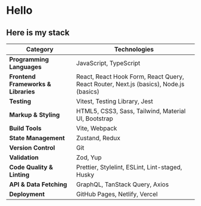 # Hello

## Here is my stack

| Category                | Technologies |
|-------------------------|-------------|
| **Programming Languages** | JavaScript, TypeScript |
| **Frontend Frameworks & Libraries** | React, React Hook Form, React Query, React Router, Next.js (basics), Node.js (basics) |
| **Testing** | Vitest, Testing Library, Jest |
| **Markup & Styling** | HTML5, CSS3, Sass, Tailwind, Material UI, Bootstrap |
| **Build Tools** | Vite, Webpack |
| **State Management** | Zustand, Redux |
| **Version Control** | Git |
| **Validation** | Zod, Yup |
| **Code Quality & Linting** | Prettier, Stylelint, ESLint, Lint-staged, Husky |
| **API & Data Fetching** | GraphQL, TanStack Query, Axios |
| **Deployment** | GitHub Pages, Netlify, Vercel |
